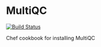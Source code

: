 # MultiQC

[![Build Status](https://travis-ci.org/EagleGenomics-cookbooks/MultiQC.svg?branch=master)](https://travis-ci.org/EagleGenomics-cookbooks/MultiQC)

Chef cookbook for installing MultiQC
